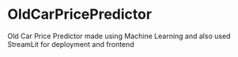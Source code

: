 # OldCarPricePredictor

Old Car Price Predictor made using Machine Learning and also used StreamLit for deployment and frontend
